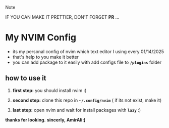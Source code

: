 > [!NOTE]  
> IF YOU CAN MAKE IT PRETTIER, DON'T FORGET **PR** ...

# My NVIM Config

- its my personal config of nvim which text editor I using every 01/14/2025
- that's help to you make it better 
- you can add package to it easily with add configs file to **```/plugins```** folder


## how to use it  

1. **first step:** you should install nvim :)

2. **second step:** clone this repo in **```~/.config/nvim```** ( if its not exist, make it)

3. **last step:** open nvim and wait for install packages with **```lazy```** :)


**thanks for looking.**
**sincerly, AmirAli:)**
